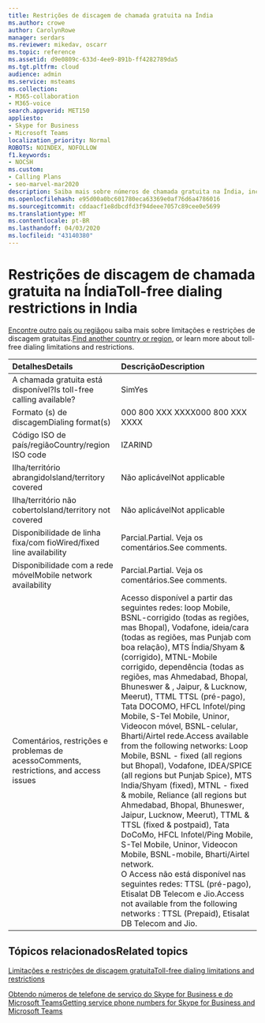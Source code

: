 ```yaml
---
title: Restrições de discagem de chamada gratuita na Índia
ms.author: crowe
author: CarolynRowe
manager: serdars
ms.reviewer: mikedav, oscarr
ms.topic: reference
ms.assetid: d9e0809c-633d-4ee9-891b-ff4282789da5
ms.tgt.pltfrm: cloud
audience: admin
ms.service: msteams
ms.collection:
- M365-collaboration
- M365-voice
search.appverid: MET150
appliesto:
- Skype for Business
- Microsoft Teams
localization_priority: Normal
ROBOTS: NOINDEX, NOFOLLOW
f1.keywords:
- NOCSH
ms.custom:
- Calling Plans
- seo-marvel-mar2020
description: Saiba mais sobre números de chamada gratuita na Índia, incluindo a disponibilidade, a disponibilidade de rede com fio/linha fixa e a rede móvel e restrições.
ms.openlocfilehash: e95d00a0bc601780eca63369e0af76d6a4786016
ms.sourcegitcommit: cddaacf1e8dbcdfd3f94deee7057c89cee0e5699
ms.translationtype: MT
ms.contentlocale: pt-BR
ms.lasthandoff: 04/03/2020
ms.locfileid: "43140380"
---
```

# <a name="toll-free-dialing-restrictions-in-india"></a><span data-ttu-id="ec289-103">Restrições de discagem de chamada gratuita na Índia</span><span class="sxs-lookup"><span data-stu-id="ec289-103">Toll-free dialing restrictions in India</span></span>

<span data-ttu-id="ec289-104">[Encontre outro país ou região](../toll-free-dialing-limitations-and-restrictions.md)ou saiba mais sobre limitações e restrições de discagem gratuitas.</span><span class="sxs-lookup"><span data-stu-id="ec289-104">[Find another country or region](../toll-free-dialing-limitations-and-restrictions.md), or learn more about toll-free dialing limitations and restrictions.</span></span>


|<span data-ttu-id="ec289-105">**Detalhes**</span><span class="sxs-lookup"><span data-stu-id="ec289-105">**Details**</span></span>|<span data-ttu-id="ec289-106">**Descrição**</span><span class="sxs-lookup"><span data-stu-id="ec289-106">**Description**</span></span>|
|:-----|:-----|
|<span data-ttu-id="ec289-107">A chamada gratuita está disponível?</span><span class="sxs-lookup"><span data-stu-id="ec289-107">Is toll-free calling available?</span></span>  <br/> |<span data-ttu-id="ec289-108">Sim</span><span class="sxs-lookup"><span data-stu-id="ec289-108">Yes</span></span>  <br/> |
|<span data-ttu-id="ec289-109">Formato (s) de discagem</span><span class="sxs-lookup"><span data-stu-id="ec289-109">Dialing format(s)</span></span>  <br/> |<span data-ttu-id="ec289-110">000 800 XXX XXXX</span><span class="sxs-lookup"><span data-stu-id="ec289-110">000 800 XXX XXXX</span></span>  <br/> |
|<span data-ttu-id="ec289-111">Código ISO de país/região</span><span class="sxs-lookup"><span data-stu-id="ec289-111">Country/region ISO code</span></span>  <br/> |<span data-ttu-id="ec289-112">IZAR</span><span class="sxs-lookup"><span data-stu-id="ec289-112">IND</span></span>  <br/> |
|<span data-ttu-id="ec289-113">Ilha/território abrangido</span><span class="sxs-lookup"><span data-stu-id="ec289-113">Island/territory covered</span></span>  <br/> |<span data-ttu-id="ec289-114">Não aplicável</span><span class="sxs-lookup"><span data-stu-id="ec289-114">Not applicable</span></span>  <br/> |
|<span data-ttu-id="ec289-115">Ilha/território não coberto</span><span class="sxs-lookup"><span data-stu-id="ec289-115">Island/territory not covered</span></span>  <br/> |<span data-ttu-id="ec289-116">Não aplicável</span><span class="sxs-lookup"><span data-stu-id="ec289-116">Not applicable</span></span>  <br/> |
|<span data-ttu-id="ec289-117">Disponibilidade de linha fixa/com fio</span><span class="sxs-lookup"><span data-stu-id="ec289-117">Wired/fixed line availability</span></span>  <br/> |<span data-ttu-id="ec289-118">Parcial.</span><span class="sxs-lookup"><span data-stu-id="ec289-118">Partial.</span></span> <span data-ttu-id="ec289-119">Veja os comentários.</span><span class="sxs-lookup"><span data-stu-id="ec289-119">See comments.</span></span>  <br/> |
|<span data-ttu-id="ec289-120">Disponibilidade com a rede móvel</span><span class="sxs-lookup"><span data-stu-id="ec289-120">Mobile network availability</span></span>  <br/> |<span data-ttu-id="ec289-121">Parcial.</span><span class="sxs-lookup"><span data-stu-id="ec289-121">Partial.</span></span> <span data-ttu-id="ec289-122">Veja os comentários.</span><span class="sxs-lookup"><span data-stu-id="ec289-122">See comments.</span></span>  <br/> |
|<span data-ttu-id="ec289-123">Comentários, restrições e problemas de acesso</span><span class="sxs-lookup"><span data-stu-id="ec289-123">Comments, restrictions, and access issues</span></span>  <br/> |<span data-ttu-id="ec289-124">Acesso disponível a partir das seguintes redes: loop Mobile, BSNL-corrigido (todas as regiões, mas Bhopal), Vodafone, ideia/cara (todas as regiões, mas Punjab com boa relação), MTS Índia/Shyam &amp; (corrigido), MTNL-Mobile corrigido, dependência (todas as regiões, mas Ahmedabad, Bhopal, Bhuneswer &amp; , Jaipur, &amp; Lucknow, Meerut), TTML TTSL (pré-pago), Tata DOCOMO, HFCL Infotel/ping Mobile, S-Tel Mobile, Uninor, Videocon móvel, BSNL-celular, Bharti/Airtel rede.</span><span class="sxs-lookup"><span data-stu-id="ec289-124">Access available from the following networks: Loop Mobile, BSNL - fixed (all regions but Bhopal), Vodafone, IDEA/SPICE (all regions but Punjab Spice), MTS India/Shyam (fixed), MTNL - fixed &amp; mobile, Reliance (all regions but Ahmedabad, Bhopal, Bhuneswer, Jaipur, Lucknow, Meerut), TTML &amp; TTSL (fixed &amp; postpaid), Tata DoCoMo, HFCL Infotel/Ping Mobile, S-Tel Mobile, Uninor, Videocon Mobile, BSNL-mobile, Bharti/Airtel network.</span></span>  <br/> <span data-ttu-id="ec289-125">O Access não está disponível nas seguintes redes: TTSL (pré-pago), Etisalat DB Telecom e Jio.</span><span class="sxs-lookup"><span data-stu-id="ec289-125">Access not available from the following networks : TTSL (Prepaid), Etisalat DB Telecom and Jio.</span></span>  <br/> |
   
## <a name="related-topics"></a><span data-ttu-id="ec289-126">Tópicos relacionados</span><span class="sxs-lookup"><span data-stu-id="ec289-126">Related topics</span></span>
[<span data-ttu-id="ec289-127">Limitações e restrições de discagem gratuita</span><span class="sxs-lookup"><span data-stu-id="ec289-127">Toll-free dialing limitations and restrictions</span></span>](../toll-free-dialing-limitations-and-restrictions.md)

[<span data-ttu-id="ec289-128">Obtendo números de telefone de serviço do Skype for Business e do Microsoft Teams</span><span class="sxs-lookup"><span data-stu-id="ec289-128">Getting service phone numbers for Skype for Business and Microsoft Teams</span></span>](/microsoftteams/getting-service-phone-numbers)

  
 
